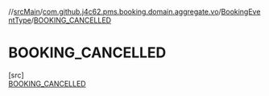 //[srcMain](../../../../index.md)/[com.github.j4c62.pms.booking.domain.aggregate.vo](../../index.md)/[BookingEventType](../index.md)/[BOOKING_CANCELLED](index.md)

# BOOKING_CANCELLED

[src]\
[BOOKING_CANCELLED](index.md)